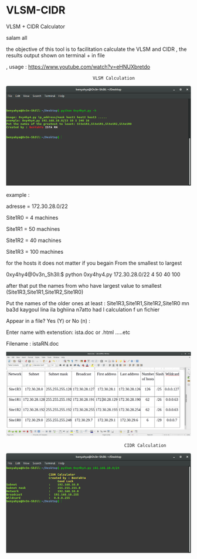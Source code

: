 # VLSM-CIDR
VLSM + CIDR Calculator

salam all 

the objective of this tool is to facilitation calculate the VLSM and CIDR , the results output shown on terminal + in file    

, usage : https://www.youtube.com/watch?v=eHNUXbretdo


                                     VLSM Calculation 

![alt text](1.png
 "help")


example : 


adresse = 172.30.28.0/22


Site1R0 = 4 machines

Site1R1 = 50 machines

Site1R2 = 40 machines

Site1R3 = 100 machines

for the hosts it does not matter if you begain From the smallest to largest 

0xy4hy4@0v3n_Sh3ll:$ python 0xy4hy4.py 172.30.28.0/22 4 50 40 100 





after that put the names from who have largest value to smallest (Site1R3,Site1R1,Site1R2,Site1R0)

Put the names of the older ones at least : Site1R3,Site1R1,Site1R2,Site1R0
mn ba3d kaygoul lina ila bghiina n7atto had l calculation f un fichier 

Appear in a file? Yes (Y) or No (n) :

Enter name with extenstion: ista.doc or .html .....etc

Filename : istaRN.doc


![alt text](3.png
 "table de vlsm")
 
                                                 CIDR Calculation


![alt text](2.png
 "sortie CIDR")
 
 
 
 
